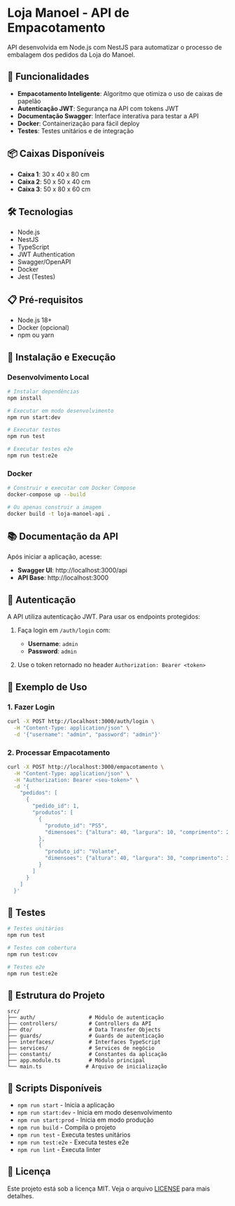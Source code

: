 # Loja Manoel - API de Empacotamento

API desenvolvida em Node.js com NestJS para automatizar o processo de embalagem dos pedidos da Loja do Manoel.

## 🚀 Funcionalidades

- **Empacotamento Inteligente**: Algoritmo que otimiza o uso de caixas de papelão
- **Autenticação JWT**: Segurança na API com tokens JWT
- **Documentação Swagger**: Interface interativa para testar a API
- **Docker**: Containerização para fácil deploy
- **Testes**: Testes unitários e de integração

## 📦 Caixas Disponíveis

- **Caixa 1**: 30 x 40 x 80 cm
- **Caixa 2**: 50 x 50 x 40 cm  
- **Caixa 3**: 50 x 80 x 60 cm

## 🛠️ Tecnologias

- Node.js
- NestJS
- TypeScript
- JWT Authentication
- Swagger/OpenAPI
- Docker
- Jest (Testes)

## 📋 Pré-requisitos

- Node.js 18+
- Docker (opcional)
- npm ou yarn

## 🚀 Instalação e Execução

### Desenvolvimento Local

```bash
# Instalar dependências
npm install

# Executar em modo desenvolvimento
npm run start:dev

# Executar testes
npm run test

# Executar testes e2e
npm run test:e2e
```

### Docker

```bash
# Construir e executar com Docker Compose
docker-compose up --build

# Ou apenas construir a imagem
docker build -t loja-manoel-api .
```

## 📚 Documentação da API

Após iniciar a aplicação, acesse:
- **Swagger UI**: http://localhost:3000/api
- **API Base**: http://localhost:3000

## 🔐 Autenticação

A API utiliza autenticação JWT. Para usar os endpoints protegidos:

1. Faça login em `/auth/login` com:
   - **Username**: `admin`
   - **Password**: `admin`

2. Use o token retornado no header `Authorization: Bearer <token>`

## 📝 Exemplo de Uso

### 1. Fazer Login

```bash
curl -X POST http://localhost:3000/auth/login \
  -H "Content-Type: application/json" \
  -d '{"username": "admin", "password": "admin"}'
```

### 2. Processar Empacotamento

```bash
curl -X POST http://localhost:3000/empacotamento \
  -H "Content-Type: application/json" \
  -H "Authorization: Bearer <seu-token>" \
  -d '{
    "pedidos": [
      {
        "pedido_id": 1,
        "produtos": [
          {
            "produto_id": "PS5",
            "dimensoes": {"altura": 40, "largura": 10, "comprimento": 25}
          },
          {
            "produto_id": "Volante", 
            "dimensoes": {"altura": 40, "largura": 30, "comprimento": 30}
          }
        ]
      }
    ]
  }'
```

## 🧪 Testes

```bash
# Testes unitários
npm run test

# Testes com cobertura
npm run test:cov

# Testes e2e
npm run test:e2e
```

## 📁 Estrutura do Projeto

```
src/
├── auth/                 # Módulo de autenticação
├── controllers/          # Controllers da API
├── dto/                  # Data Transfer Objects
├── guards/               # Guards de autenticação
├── interfaces/           # Interfaces TypeScript
├── services/             # Services de negócio
├── constants/            # Constantes da aplicação
├── app.module.ts         # Módulo principal
└── main.ts              # Arquivo de inicialização
```

## 🔧 Scripts Disponíveis

- `npm run start` - Inicia a aplicação
- `npm run start:dev` - Inicia em modo desenvolvimento
- `npm run start:prod` - Inicia em modo produção
- `npm run build` - Compila o projeto
- `npm run test` - Executa testes unitários
- `npm run test:e2e` - Executa testes e2e
- `npm run lint` - Executa linter

## 📄 Licença

Este projeto está sob a licença MIT. Veja o arquivo [LICENSE](LICENSE) para mais detalhes.